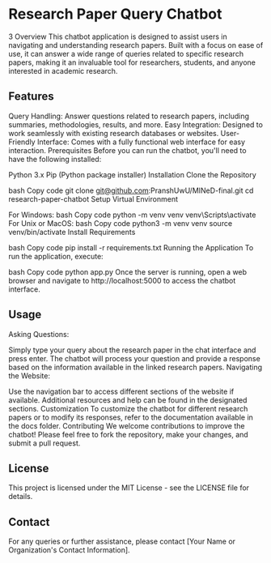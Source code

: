# Research Paper Query Chatbot
3 Overview
This chatbot application is designed to assist users in navigating and understanding research papers. Built with a focus on ease of use, it can answer a wide range of queries related to specific research papers, making it an invaluable tool for researchers, students, and anyone interested in academic research.

## Features
Query Handling: Answer questions related to research papers, including summaries, methodologies, results, and more.
Easy Integration: Designed to work seamlessly with existing research databases or websites.
User-Friendly Interface: Comes with a fully functional web interface for easy interaction.
Prerequisites
Before you can run the chatbot, you'll need to have the following installed:

Python 3.x
Pip (Python package installer)
Installation
Clone the Repository

bash
Copy code
git clone git@github.com:PranshUwU/MINeD-final.git
cd research-paper-chatbot
Setup Virtual Environment

For Windows:
bash
Copy code
python -m venv venv
venv\Scripts\activate
For Unix or MacOS:
bash
Copy code
python3 -m venv venv
source venv/bin/activate
Install Requirements

bash
Copy code
pip install -r requirements.txt
Running the Application
To run the application, execute:

bash
Copy code
python app.py
Once the server is running, open a web browser and navigate to http://localhost:5000 to access the chatbot interface.

## Usage
Asking Questions:

Simply type your query about the research paper in the chat interface and press enter.
The chatbot will process your question and provide a response based on the information available in the linked research papers.
Navigating the Website:

Use the navigation bar to access different sections of the website if available.
Additional resources and help can be found in the designated sections.
Customization
To customize the chatbot for different research papers or to modify its responses, refer to the documentation available in the docs folder.
Contributing
We welcome contributions to improve the chatbot! Please feel free to fork the repository, make your changes, and submit a pull request.

## License
This project is licensed under the MIT License - see the LICENSE file for details.

## Contact
For any queries or further assistance, please contact [Your Name or Organization's Contact Information].
